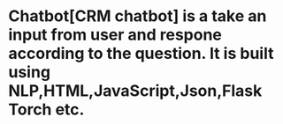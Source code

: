 # Chatbot[CRM chatbot] is a take an input from user and respone according to the question. It is built using NLP,HTML,JavaScript,Json,Flask Torch  etc.
